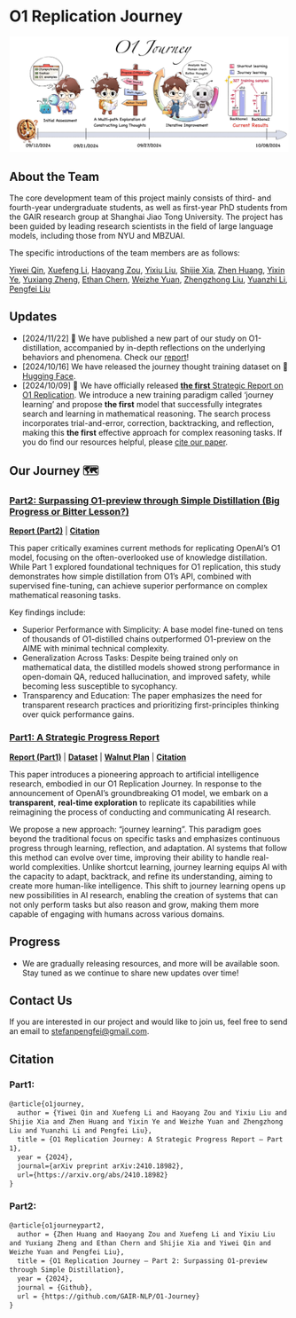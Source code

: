 # O1 Replication Journey

![](./images/part1/cute_o1.png)

## About the Team

The core development team of this project mainly consists of third- and fourth-year undergraduate students, as well as first-year PhD students from the GAIR research group at Shanghai Jiao Tong University. The project has been guided by leading research scientists in the field of large language models, including those from NYU and MBZUAI.

The specific introductions of the team members are as follows:

<!-- |   |   |   |   |   |   |
|---------|---------|---------|---------|---------|---------|
|<img src="./images/profiles/yiwei.jpg" width="100">|<img src="./images/profiles/xuefeng.png" width="100">|<img src="./images/profiles/haoyang.png" width="100">|<img src="./images/profiles/yixiu.png" width="100">|<img src="./images/profiles/shijie.jpg" width="100">|<img src="./images/profiles/huangzhen.png" width="100">|
|[Yiwei Qin](https://qinyiwei.github.io)|[Xuefeng Li](https://scholar.google.com/citations?user=DDRBbxgAAAAJ&hl=zh-CN)|[Haoyang Zou](https://scholar.google.com/citations?user=btPmUcoAAAAJ&hl=en)|[Yixiu Liu](https://scholar.google.com/citations?user=HKUoOq0AAAAJ&hl=zh-CN)|[Shijie Xia](https://shijie-xia.github.io)|[Zhen Huang](https://huangzhen02.github.io)|
|<img src="./images/profiles/yixin.png" width="100">|<img src="./images/profiles/weizhe.jpg" width="100">|<img src="./images/profiles/hector.png" width="100">|<img src="./images/profiles/yuanzhi.jpeg" width="100">|<img src="./images/profiles/pengfei.jpg" width="100">||
|[Yixin Ye](https://github.com/BLeaves)|[Weizhe Yuan](https://yyy-apple.github.io/)|[Zhengzhong Liu](https://hunterhector.github.io)|[Yuanzhi Li](https://scholar.google.com/citations?hl=en&user=aHtfItQAAAAJ&view_op=list_works&sortby=pubdate)|[Pengfei Liu](https://plms.ai/)|| -->


[Yiwei Qin](https://qinyiwei.github.io), [Xuefeng Li](https://scholar.google.com/citations?user=DDRBbxgAAAAJ&hl=zh-CN), [Haoyang Zou](https://scholar.google.com/citations?user=btPmUcoAAAAJ&hl=en), [Yixiu Liu](https://scholar.google.com/citations?user=HKUoOq0AAAAJ&hl=zh-CN), [Shijie Xia](https://shijie-xia.github.io), [Zhen Huang](https://huangzhen02.github.io), [Yixin Ye](https://github.com/BLeaves), [Yuxiang Zheng](https://github.com/Zeetc), [Ethan Chern](https://ethanc111.github.io/), [Weizhe Yuan](https://yyy-apple.github.io/), [Zhengzhong Liu](https://hunterhector.github.io), [Yuanzhi Li](https://scholar.google.com/citations?hl=en&user=aHtfItQAAAAJ&view_op=list_works&sortby=pubdate), [Pengfei Liu](https://plms.ai/)


## Updates

- [2024/11/22] 🚨 We have published a new part of our study on O1-distillation, accompanied by in-depth reflections on the underlying behaviors and phenomena. Check our [report](./resource/report-part2.pdf)!
- [2024/10/16] We have released the journey thought training dataset on 🤗 [Hugging Face](https://huggingface.co/datasets/GAIR/o1-journey).
- [2024/10/09] 🚨 We have officially released [**the first** Strategic Report on O1 Replication](https://arxiv.org/pdf/2410.18982). We introduce a new training paradigm called ‘journey learning’ and propose **the first** model that successfully integrates search and learning in mathematical reasoning. The search process incorporates trial-and-error, correction, backtracking, and reflection, making this **the first** effective approach for complex reasoning tasks. If you do find our resources helpful, please [cite our paper](#citation).



## Our Journey 🗺️

### [Part2: Surpassing O1-preview through Simple Distillation (Big Progress or Bitter Lesson?)](./docs/part2.md)
[**Report (Part2)**](./resource/report-part2.pdf) | [**Citation**](#citation)


This paper critically examines current methods for replicating OpenAI’s O1 model, focusing on the often-overlooked use of knowledge distillation. While Part 1 explored foundational techniques for O1 replication, this study demonstrates how simple distillation from O1’s API, combined with supervised fine-tuning, can achieve superior performance on complex mathematical reasoning tasks.

Key findings include:

- Superior Performance with Simplicity: A base model fine-tuned on tens of thousands of O1-distilled chains outperformed O1-preview on the AIME with minimal technical complexity.
- Generalization Across Tasks: Despite being trained only on mathematical data, the distilled models showed strong performance in open-domain QA, reduced hallucination, and improved safety, while becoming less susceptible to sycophancy.
- Transparency and Education: The paper emphasizes the need for transparent research practices and prioritizing first-principles thinking over quick performance gains.



### [Part1: A Strategic Progress Report](./docs/part1.md)
[**Report (Part1)**](https://arxiv.org/pdf/2410.18982) | [**Dataset**](https://huggingface.co/datasets/GAIR/o1-journey) | [**Walnut Plan**](https://gair-nlp.github.io/walnut-plan/) | [**Citation**](#citation)



This paper introduces a pioneering approach to artificial intelligence research, embodied in our O1 Replication Journey. In response to the announcement of OpenAI’s groundbreaking O1 model, we embark on a **transparent**, **real-time exploration** to replicate its capabilities while reimagining the process of conducting and communicating AI research. 

We propose a new approach: “journey learning”. This paradigm goes beyond the traditional focus on specific tasks and emphasizes continuous progress through learning, reflection, and adaptation. AI systems that follow this method can evolve over time, improving their ability to handle real-world complexities. Unlike shortcut learning, journey learning equips AI with the capacity to adapt, backtrack, and refine its understanding, aiming to create more human-like intelligence. This shift to journey learning opens up new possibilities in AI research, enabling the creation of systems that can not only perform tasks but also reason and grow, making them more capable of engaging with humans across various domains.



## Progress

* We are gradually releasing resources, and more will be available soon. Stay tuned as we continue to share new updates over time!



## Contact Us

If you are interested in our project and would like to join us, feel free to send an email to [stefanpengfei@gmail.com](mailto:stefanpengfei@gmail.com).

## Citation


### Part1:

```
@article{o1journey,
  author = {Yiwei Qin and Xuefeng Li and Haoyang Zou and Yixiu Liu and Shijie Xia and Zhen Huang and Yixin Ye and Weizhe Yuan and Zhengzhong Liu and Yuanzhi Li and Pengfei Liu},
  title = {O1 Replication Journey: A Strategic Progress Report – Part 1},
  year = {2024},
  journal={arXiv preprint arXiv:2410.18982},
  url={https://arxiv.org/abs/2410.18982}
}
```

### Part2:

```
@article{o1journeypart2,
  author = {Zhen Huang and Haoyang Zou and Xuefeng Li and Yixiu Liu and Yuxiang Zheng and Ethan Chern and Shijie Xia and Yiwei Qin and Weizhe Yuan and Pengfei Liu},
  title = {O1 Replication Journey – Part 2: Surpassing O1-preview through Simple Distillation},
  year = {2024},
  journal = {Github},
  url = {https://github.com/GAIR-NLP/O1-Journey}
}
```